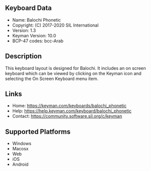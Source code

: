 Keyboard Data
-------------

* Name:           Balochi Phonetic
* Copyright:      (C) 2017-2020 SIL International
* Version:        1.3
* Keyman Version: 10.0
* BCP-47 codes:   bcc-Arab

Description
-----------

This keyboard layout is designed for Balochi. It includes 
an on screen keyboard which can be viewed by clicking on the Keyman icon 
and selecting the On Screen Keyboard menu item.   

Links
-----

 * Home:     https://keyman.com/keyboards/balochi_phonetic
 * Help:     https://help.keyman.com/keyboard/balochi_phonetic
 * Contact:  https://community.software.sil.org/c/keyman
 
Supported Platforms
-------------------

 * Windows
 * Macosx
 * Web
 * iOS
 * Android

